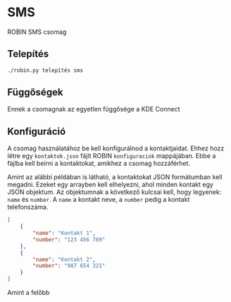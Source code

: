 # SMS
ROBIN SMS csomag

## Telepítés

```bash
./robin.py telepítés sms
```

## Függőségek

Ennek a csomagnak az egyetlen függősége a KDE Connect

## Konfiguráció

A csomag használatához be kell konfigurálnod a kontaktjaidat. Ehhez hozz létre egy `kontaktok.json` fájlt ROBIN `konfiguraciok` mappájában. Ebbe a fájlba kell beírni a kontaktokat, amikhez a csomag hozzáférhet.

Amint az alábbi példában is látható, a kontaktokat JSON formátumban kell megadni. Ezeket egy arrayben kell elhelyezni, ahol minden kontakt egy JSON objektum. Az objektumnak a következő kulcsai kell, hogy legyenek: `name` és `number`. A `name` a kontakt neve, a `number` pedig a kontakt telefonszáma.

```json
[
    {
        "name": "Kontakt 1",
        "number": "123 456 789"
    },
    {
        "name": "Kontakt 2",
        "number": "987 654 321"
    }
]
```

Amint a felőbb